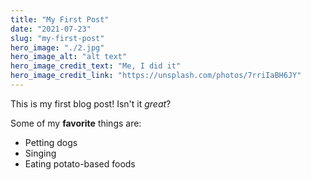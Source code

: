 ```yaml
---
title: "My First Post"
date: "2021-07-23"
slug: "my-first-post"
hero_image: "./2.jpg"
hero_image_alt: "alt text"
hero_image_credit_text: "Me, I did it"
hero_image_credit_link: "https://unsplash.com/photos/7rriIaBH6JY"
---
```


This is my first blog post! Isn't it *great*?

Some of my **favorite** things are:

* Petting dogs
* Singing
* Eating potato-based foods
